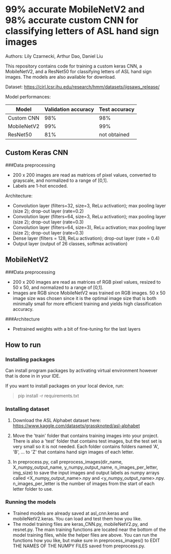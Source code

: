 # 99% accurate MobileNetV2 and 98% accurate custom CNN for classifying letters of ASL hand sign images
Authors: Lily Czarnecki, Arthur Dao, Daniel Liu

This repository contains code for training a custom keras CNN, a MobileNetV2, and a ResNet50 for classifying letters of ASL hand sign images. The models are also available for download. 

Dataset:
https://cirl.lcsr.jhu.edu/research/hmm/datasets/jigsaws_release/

Model performances:

Model       |  Validation accuracy |    Test accuracy
------------|----------------------|----------------------
Custom CNN  |         98%          |        98%
MobileNetV2 |         99%          |        99%
ResNet50    |         81%          |    not obtained


## Custom Keras CNN 
###Data preprocessing
- 200 x 200 images are read as matrices of pixel values, converted to grayscale, and normalized to a range of [0,1].
- Labels are 1-hot encoded. 

Architecture:
- Convolution layer (filters=32, size=3, ReLu activation); max pooling layer (size 2); drop-out layer (rate=0.2)
- Convolution layer (filters=64, size=3, ReLu activation); max pooling layer (size 2); drop-out layer (rate=0.3)
- Convolution layer (filters=64, size=3), ReLu activation; max pooling layer (size 2); drop-out layer (rate=0.3)
- Dense layer (filters = 128, ReLu activation); drop-out layer (rate = 0.4)
- Output layer (output of 26 classes, softmax activation)


## MobileNetV2 
###Data preprocessing
- 200 x 200 images are read as matrices of RGB pixel values, resized to 50 x 50, and normalized to a range of [0,1].
- Images are RGB since MobileNetV2 was trained on RGB images. 50 x 50 image size was chosen since it is the optimal image size that is both minimally small for more efficient training and yields high classification accuracy.

###Architecture
- Pretrained weights with a bit of fine-tuning for the last layers


## How to run
### Installing packages
Can install program packages by activating virtual environment however that is done in in your IDE. 

If you want to install packages on your local device, run:
> pip install -r requirements.txt


### Installing dataset
1. Download the ASL Alphabet dataset here: https://www.kaggle.com/datasets/grassknoted/asl-alphabet

2. Move the 'train' folder that contains training images into your project. There is also a 'test' folder that contains test images, but the test set is very small so it is not needed. Each folder contains
folders named 'A', 'B', ... to 'Z' that contains hand sign images of each letter.

3. In preprocess.py, call preprocess_images(dir_name, X_numpy_output_name, y_numpy_output_name, n_images_per_letter, img_size) to save the input images and output labels as numpy arrays called <X_numpy_output_name>.npy and <y_numpy_output_name>.npy. n_images_per_letter is the number of images from the start of each letter folder to use.

 
### Running the models
- Trained models are already saved at asl_cnn.keras and mobileNetV2.keras. You can load and test them how you like.
- The model training files are keras_CNN.py, mobileNetV2.py, and resnet.py. The main training functions are located near the bottom of the model training files, while the helper files are above. You can run the functions how you like, but make sure in preprocess_images() to EDIT THE NAMES OF THE NUMPY FILES saved from preprocess.py.
